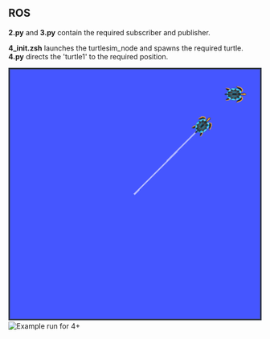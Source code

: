 ## ROS
  
**2.py** and **3.py** contain the required subscriber and publisher.  

**4_init.zsh** launches the turtlesim_node and spawns the required turtle.  
**4.py** directs the 'turtle1' to the required position.

![Example run for 4](example.png)
![Example run for 4+](example1.png)

